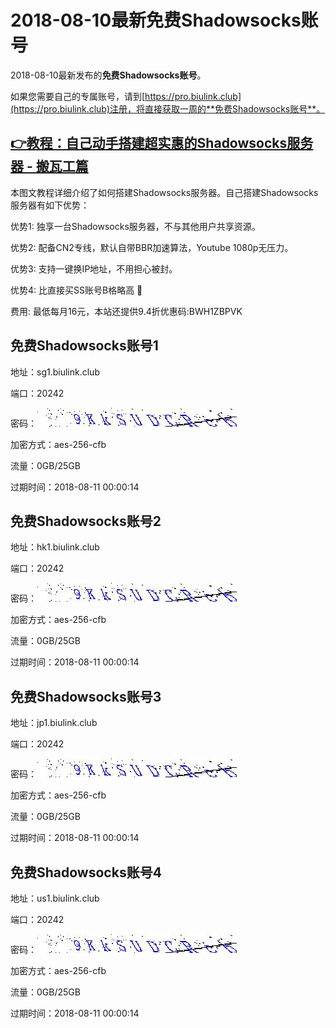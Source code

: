 # 2018-08-10最新**免费Shadowsocks账号**

2018-08-10最新发布的**免费Shadowsocks账号**。

如果您需要自己的专属账号，请到[https://pro.biulink.club](https://pro.biulink.club)注册，将直接获取一周的**免费Shadowsocks账号**。

## [👉教程：自己动手搭建超实惠的Shadowsocks服务器 - 搬瓦工篇](https://github.com/Biulink/ShadowsocksTutorials/blob/master/%E6%95%99%E6%82%A8%E8%87%AA%E5%B7%B1%E5%8A%A8%E6%89%8B%E6%90%AD%E5%BB%BA%E8%B6%85%E5%AE%9E%E6%83%A0%E7%9A%84Shadowsocks%E6%9C%8D%E5%8A%A1%E5%99%A8%20-%20%E6%90%AC%E7%93%A6%E5%B7%A5%E7%AF%87.md)
  
  本图文教程详细介绍了如何搭建Shadowsocks服务器。自己搭建Shadowsocks服务器有如下优势：

  优势1: 独享一台Shadowsocks服务器，不与其他用户共享资源。

  优势2: 配备CN2专线，默认自带BBR加速算法，Youtube 1080p无压力。

  优势3: 支持一键换IP地址，不用担心被封。

  优势4: 比直接买SS账号B格略高 🙂

  费用: 最低每月16元，本站还提供9.4折优惠码:BWH1ZBPVK  
## 免费Shadowsocks账号1

地址：sg1.biulink.club

端口：20242

密码：![免费Shadowsocks账号密码](../password/af25f227-35da-4ef6-b31f-67e45a09cc5b.jpg)

加密方式：aes-256-cfb

流量：0GB/25GB

过期时间：2018-08-11 00:00:14

## 免费Shadowsocks账号2

地址：hk1.biulink.club

端口：20242

密码：![免费Shadowsocks账号密码](../password/af25f227-35da-4ef6-b31f-67e45a09cc5b.jpg)

加密方式：aes-256-cfb

流量：0GB/25GB

过期时间：2018-08-11 00:00:14

## 免费Shadowsocks账号3

地址：jp1.biulink.club

端口：20242

密码：![免费Shadowsocks账号密码](../password/af25f227-35da-4ef6-b31f-67e45a09cc5b.jpg)

加密方式：aes-256-cfb

流量：0GB/25GB

过期时间：2018-08-11 00:00:14

## 免费Shadowsocks账号4

地址：us1.biulink.club

端口：20242

密码：![免费Shadowsocks账号密码](../password/af25f227-35da-4ef6-b31f-67e45a09cc5b.jpg)

加密方式：aes-256-cfb

流量：0GB/25GB

过期时间：2018-08-11 00:00:14

